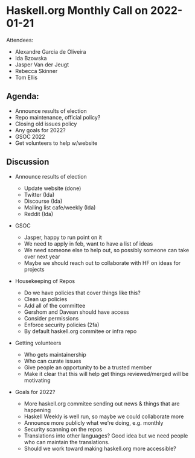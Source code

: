 # Haskell.org Monthly Call on 2022-01-21

Attendees:

 -  Alexandre Garcia de Oliveira
 -  Ida Bzowska
 -  Jasper Van der Jeugt
 -  Rebecca Skinner
 -  Tom Ellis

## Agenda:

 -  Announce results of election
 -  Repo maintenance, official policy?
 -  Closing old issues policy
 -  Any goals for 2022?
 -  GSOC 2022
 -  Get volunteers to help w/website

## Discussion

 -  Announce results of election
     *  Update website (done)
     *  Twitter (Ida)
     *  Discourse (Ida)
     *  Mailing list cafe/weekly (Ida)
     *  Reddit (Ida)

 -  GSOC
     *  Jasper, happy to run point on it
     *  We need to apply in feb, want to have a list of ideas
     *  We need someone else to help out, so possibly someone can take over next
        year
     *  Maybe we should reach out to collaborate with HF on ideas for projects

 -  Housekeeping of Repos
     *  Do we have policies that cover things like this?
     *  Clean up policies
     *  Add all of the committee
     *  Gershom and Davean should have access
     *  Consider permissions
     *  Enforce security policies (2fa)
     *  By default haskell.org commitee or infra repo

 -  Getting volunteers
     *  Who gets maintainership
     *  Who can curate issues
     *  Give people an opportunity to be a trusted member
     *  Make it clear that this will help get things reviewed/merged will be
        motivating

 -  Goals for 2022?
     *  More haskell.org commitee sending out news & things that are happening
     *  Haskell Weekly is well run, so maybe we could collaborate more
     *  Announce more publicly what we're doing, e.g. monthly
     *  Security scanning on the repos
     *  Translations into other languages? Good idea but we need people
        who can maintain the translations.
     *  Should we work toward making haskell.org more accessible?
